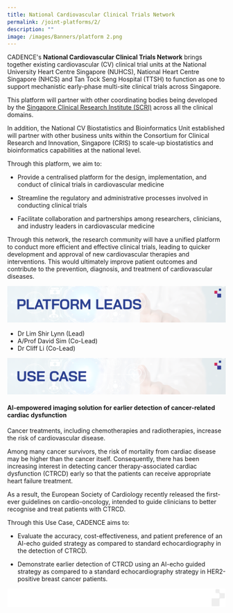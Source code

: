```yaml
---
title: National Cardiovascular Clinical Trials Network
permalink: /joint-platforms/2/
description: ""
image: /images/Banners/platform 2.png
---
```

CADENCE's **National Cardiovascular Clinical Trials Network** brings together existing cardiovascular (CV) clinical trial units at the National University Heart Centre Singapore (NUHCS), National Heart Centre Singapore (NHCS) and Tan Tock Seng Hospital (TTSH) to function as one to support mechanistic early-phase multi-site clinical trials across Singapore. 

This platform will partner with other coordinating bodies being developed by the [Singapore Clinical Research Institute (SCRI)](https://scri.edu.sg) across all the clinical domains. 

In addition, the National CV Biostatistics and Bioinformatics Unit established will partner with other business units within the Consortium for Clinical Research and Innovation, Singapore (CRIS) to scale-up biostatistics and bioinformatics capabilities at the national level.

Through this platform, we aim to:

* Provide a centralised platform for the design, implementation, and conduct of clinical trials in cardiovascular medicine

* Streamline the regulatory and administrative processes involved in conducting clinical trials

* Facilitate collaboration and partnerships among researchers, clinicians, and industry leaders in cardiovascular medicine

Through this network, the research community will have a unified platform to conduct more efficient and effective clinical trials, leading to quicker development and approval of new cardiovascular therapies and interventions. This would ultimately improve patient outcomes and contribute to the prevention, diagnosis, and treatment of cardiovascular diseases.

![](/images/Banners/platform%202%20-%20platform%20leads.png)

* Dr Lim Shir Lynn (Lead)
* A/Prof David Sim (Co-Lead)
* Dr Cliff Li (Co-Lead)

![](/images/Banners/platform%202%20-%20use%20case.png)
#### **AI-empowered imaging solution for earlier detection of cancer-related cardiac dysfunction**

Cancer treatments, including chemotherapies and radiotherapies, increase the risk of cardiovascular disease. 

Among many cancer survivors, the risk of mortality from cardiac disease may be higher than the cancer itself. Consequently, there has been increasing interest in detecting cancer therapy-associated cardiac dysfunction (CTRCD) early so that the patients can receive appropriate heart failure treatment. 

As a result, the European Society of Cardiology recently released the first-ever guidelines on cardio-oncology, intended to guide clinicians to better recognise and treat patients with CTRCD. 
    

Through this Use Case, CADENCE aims to:
    
*   Evaluate the accuracy, cost-effectiveness, and patient preference of an AI-echo guided strategy as compared to standard echocardiography in the detection of CTRCD. 
    
*   Demonstrate earlier detection of CTRCD using an AI-echo guided strategy as compared to a standard echocardiography strategy in HER2-positive breast cancer patients.

![](/images/Banners/page%20footer%202.png)